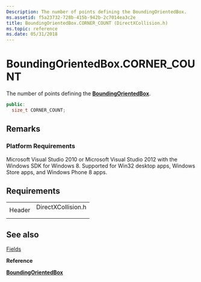 ```yaml
---
Description: The number of points defining the BoundingOrientedBox.
ms.assetid: f5a23732-728b-415b-942b-2c7014ea3c2e
title: BoundingOrientedBox.CORNER_COUNT (DirectXCollision.h)
ms.topic: reference
ms.date: 05/31/2018
---
```


# BoundingOrientedBox.CORNER\_COUNT

The number of points defining the [**BoundingOrientedBox**](https://msdn.microsoft.com/library/Hh855863(v=VS.85).aspx).


```C++
public:
  size_t CORNER_COUNT;
```



## Remarks

### Platform Requirements

Microsoft Visual Studio 2010 or Microsoft Visual Studio 2012 with the Windows SDK for Windows 8. Supported for Win32 desktop apps, Windows Store apps, and Windows Phone 8 apps.

## Requirements



|                   |                                                                                               |
|-------------------|-----------------------------------------------------------------------------------------------|
| Header<br/> | <dl> <dt>DirectXCollision.h</dt> </dl> |



## See also

<dl> <dt>

[Fields](boundingorientedbox-fields.md)
</dt> <dt>

**Reference**
</dt> <dt>

[**BoundingOrientedBox**](https://msdn.microsoft.com/library/Hh855863(v=VS.85).aspx)
</dt> </dl>

 

 




